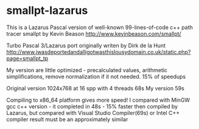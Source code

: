 # smallpt-lazarus
This is a Lazarus Pascal version of well-known 99-lines-of-code c++ path tracer smallpt by Kevin Beason http://www.kevinbeason.com/smallpt/

Turbo Pascal 3/Lazarus port originally writen by Dirk de la Hunt http://www.iwasdeportedandalligotwasthislousydomain.co.uk/static.php?page=smallpt_tp

My version are little optimized - precalculated values, arithmetic simplifications, remove normalization if it not needed.
15% of speedups

Original version 1024x768 at 16 spp with 4 threads 68s
My version 59s

Compiling to x86_64 platform gives more speed!
I compared with MinGW gcc c++ version - it completed in 48s - 15% faster then compiled by Lazarus, but compared with Visual Studio Compiler(69s) or Intel C++ compiler result must be an approximately similar
